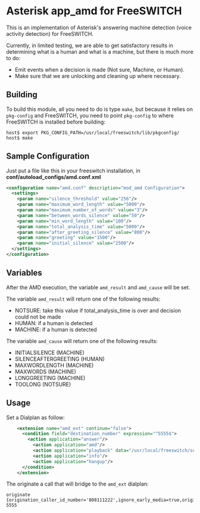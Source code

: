 Asterisk app_amd for FreeSWITCH
===============================

This is an implementation of Asterisk's answering machine detection (voice
activity detection) for FreeSWITCH.

Currently, in limited testing, we are able to get satisfactory results in
determining what is a human and what is a machine, but there is much more to
do:

* Emit events when a decision is made (Not sure, Machine, or Human).
* Make sure that we are unlocking and cleaning up where necessary.

Building
--------

To build this module, all you need to do is type `make`, but because it relies
on `pkg-config` and FreeSWITCH, you need to point `pkg-config` to where
FreeSWITCH is installed before building:

```
host$ export PKG_CONFIG_PATH=/usr/local/freeswitch/lib/pkgconfig/
host$ make
```

Sample Configuration
--------------------

Just put a file like this in your freeswitch installation, in **conf/autoload_configs/amd.conf.xml**
```xml
<configuration name="amd.conf" description="mod_amd Configuration">
  <settings>
    <param name="silence_threshold" value="256"/>
    <param name="maximum_word_length" value="5000"/>
    <param name="maximum_number_of_words" value="3"/>
    <param name="between_words_silence" value="50"/>
    <param name="min_word_length" value="100"/>
    <param name="total_analysis_time" value="5000"/>
    <param name="after_greeting_silence" value="800"/>
    <param name="greeting" value="1500"/>
    <param name="initial_silence" value="2500"/>
  </settings>
</configuration>
```

Variables
---------

After the AMD execution, the variable `amd_result` and `amd_cause` will be set.

The variable `amd_result` will return one of the following results:

- NOTSURE: take this value if total_analysis_time is over and decision could not be made
- HUMAN: if a human is detected
- MACHINE: if a human is detected


The variable `amd_cause` will return one of the following results:

- INITIALSILENCE (MACHINE)
- SILENCEAFTERGREETING (HUMAN)
- MAXWORDLENGTH (MACHINE)
- MAXWORDS (MACHINE)
- LONGGREETING (MACHINE)
- TOOLONG (NOTSURE)


Usage
-----

Set a Dialplan as follow:

```xml
    <extension name="amd_ext" continue="false">
      <condition field="destination_number" expression="^5555$">
        <action application="answer"/>
          <action application="amd"/>
          <action application="playback" data="/usr/local/freeswitch/sounds/en/us/callie/voicemail/8000/vm-hello.wav"/>
          <action application="info"/>
          <action application="hangup"/>
      </condition>
    </extension>
```

The originate a call that will bridge to the `amd_ext` dialplan:

    originate {origination_caller_id_number='808111222',ignore_early_media=true,originate_timeout=45}sofia/gateway/mygateway/0044888888888 5555

